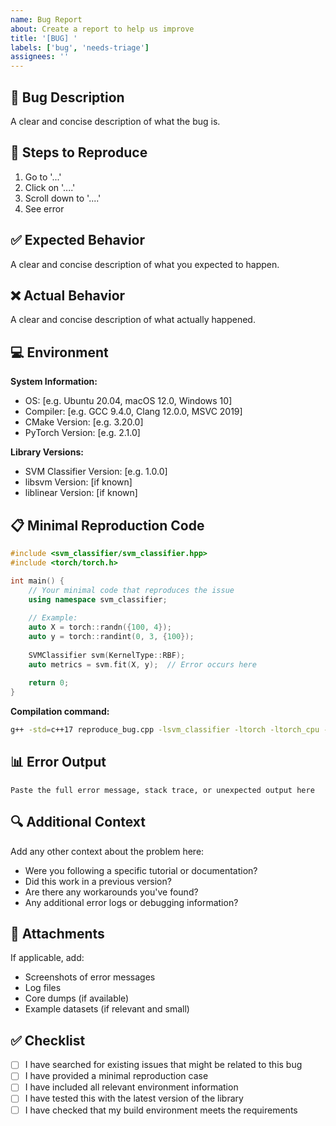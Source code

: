 ```yaml
---
name: Bug Report
about: Create a report to help us improve
title: '[BUG] '
labels: ['bug', 'needs-triage']
assignees: ''
---
```


## 🐛 Bug Description

A clear and concise description of what the bug is.

## 🔄 Steps to Reproduce

1. Go to '...'
2. Click on '....'
3. Scroll down to '....'
4. See error

## ✅ Expected Behavior

A clear and concise description of what you expected to happen.

## ❌ Actual Behavior

A clear and concise description of what actually happened.

## 💻 Environment

**System Information:**
- OS: [e.g. Ubuntu 20.04, macOS 12.0, Windows 10]
- Compiler: [e.g. GCC 9.4.0, Clang 12.0.0, MSVC 2019]
- CMake Version: [e.g. 3.20.0]
- PyTorch Version: [e.g. 2.1.0]

**Library Versions:**
- SVM Classifier Version: [e.g. 1.0.0]
- libsvm Version: [if known]
- liblinear Version: [if known]

## 📋 Minimal Reproduction Code

```cpp
#include <svm_classifier/svm_classifier.hpp>
#include <torch/torch.h>

int main() {
    // Your minimal code that reproduces the issue
    using namespace svm_classifier;
    
    // Example:
    auto X = torch::randn({100, 4});
    auto y = torch::randint(0, 3, {100});
    
    SVMClassifier svm(KernelType::RBF);
    auto metrics = svm.fit(X, y);  // Error occurs here
    
    return 0;
}
```

**Compilation command:**
```bash
g++ -std=c++17 reproduce_bug.cpp -lsvm_classifier -ltorch -ltorch_cpu -o reproduce_bug
```

## 📊 Error Output

```
Paste the full error message, stack trace, or unexpected output here
```

## 🔍 Additional Context

Add any other context about the problem here:

- Were you following a specific tutorial or documentation?
- Did this work in a previous version?
- Are there any workarounds you've found?
- Any additional error logs or debugging information?

## 📎 Attachments

If applicable, add:
- Screenshots of error messages
- Log files
- Core dumps (if available)
- Example datasets (if relevant and small)

## ✅ Checklist

- [ ] I have searched for existing issues that might be related to this bug
- [ ] I have provided a minimal reproduction case
- [ ] I have included all relevant environment information
- [ ] I have tested this with the latest version of the library
- [ ] I have checked that my build environment meets the requirements